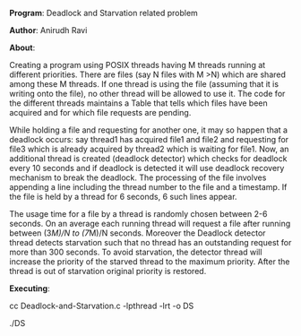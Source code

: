 **Program**: Deadlock and Starvation related problem

**Author**: Anirudh Ravi

**About**:

Creating a program using POSIX threads having M threads running at different priorities. There are files (say N files with M >N) which are shared among these M threads. If one thread is using the file (assuming that it is writing onto the file), no other thread will be allowed to use it. The code for the different threads maintains a Table that tells which files have been acquired and for which file requests are
pending. 

While holding a file and requesting for another one, it may so happen that a deadlock occurs: say thread1 has acquired file1 and file2 and requesting for file3 which is already acquired by thread2 which is waiting for file1. Now, an additional thread is created (deadlock detector) which checks for deadlock every 10 seconds and if deadlock is detected it will use deadlock recovery mechanism to break the deadlock. The processing of the file involves appending a line including the thread number to the file and a timestamp. If the file is held by a thread for 6 seconds, 6 such lines appear.

The usage time for a file by a thread is randomly chosen between 2-6 seconds. On an average each running thread will request a file after running between (3*M)/N to (7*M)/N seconds. Moreover the Deadlock detector thread detects starvation such that no thread has an outstanding
request for more than 300 seconds. To avoid starvation, the detector thread will increase the priority of the starved thread to the maximum priority. After the thread is out of starvation original priority is restored. 

**Executing**:

cc Deadlock-and-Starvation.c -lpthread -lrt -o DS

./DS
